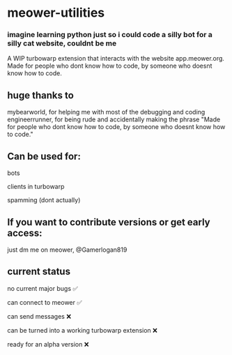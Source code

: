 # meower-utilities
### imagine learning python just so i could code a silly bot for a silly cat website, couldnt be me
A WIP turbowarp extension that interacts with the website app.meower.org. Made for people who dont know how to code, by someone who doesnt know how to code.

huge thanks to
-
mybearworld, for helping me with most of the debugging and coding
engineerrunner, for being rude and accidentally making the phrase "Made for people who dont know how to code, by someone who doesnt know how to code."


Can be used for:
-
bots

clients in turbowarp

spamming (dont actually)

If you want to contribute versions or get early access:
-
just dm me on meower, @Gamerlogan819



current status
-
no current major bugs ✅

can connect to meower ✅

can send messages ❌

can be turned into a working turbowarp extension ❌

ready for an alpha version ❌


